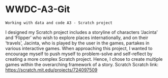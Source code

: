 # WWDC-A3-Git
    Working with data and code A3 - Scratch project
   I designed my Scratch project includes a storyline of characters ‘Jacinta’ and ‘Flipper’ who wish to explore places internationally, and on their ‘travels’, Jacinta, who is played by the user in the games, partakes in various interactive games. When approaching this project, I wanted to encourage myself to push myself to problem-solve and self-reflect by creating a more complex Scratch project. Hence, I chose to create multiple games within the overarching framework of a story. 
    Scratch 
    Scratch link: https://scratch.mit.edu/projects/724097509 

